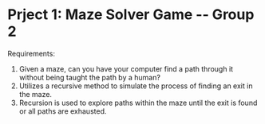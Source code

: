 # Prject 1: Maze Solver Game -- Group 2
Requirements:
1. Given a maze, can you have your computer find a path through it without being taught the path by a human?
2. Utilizes a recursive method to simulate the process of finding an exit in the maze.
3. Recursion is used to explore paths within the maze until the exit is found or all paths are exhausted. 
